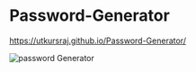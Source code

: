 # Password-Generator

https://utkursraj.github.io/Password-Generator/

![password Generator](https://user-images.githubusercontent.com/93482254/216678516-8441a8aa-e44b-4638-9e49-91358381b894.png)
